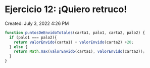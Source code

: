 # Ejercicio 12: ¡Quiero retruco!

Created: July 3, 2022 4:26 PM

```jsx
function puntosDeEnvidoTotales(carta1, palo1, carta2, palo2) {
  if (palo1 === palo2){
    return valorEnvido(carta1) + valorEnvido(carta2) +20;
  } else {
    return Math.max(valorEnvido(carta1), valorEnvido(carta2));
  }
}
```
